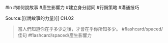 #ln #如何說故事 #產生影響力 #建立身分認同 #行銷策略 #溝通技巧 

Source:[[《說故事的力量》]] CH.02

> 當人們知道你在乎多少之後，才會在乎你所知多少。 #flashcard/spaced/佳句 #flashcard/spaced/產生影響力 